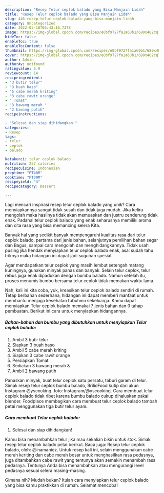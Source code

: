 ```yaml
---
description: "Resep Telur ceplok balado yang Bisa Manjain Lidah"
title: "Resep Telur ceplok balado yang Bisa Manjain Lidah"
slug: 446-resep-telur-ceplok-balado-yang-bisa-manjain-lidah
category: Uncategorized
date: 2022-03-18T06:43:16.737Z
image: https://img-global.cpcdn.com/recipes/e0bf9727fa1a60b1/680x482cq70/telur-ceplok-balado-foto-resep-utama.jpg
hideToc: false
enableToc: true
enableTocContent: false
thumbnail: https://img-global.cpcdn.com/recipes/e0bf9727fa1a60b1/680x482cq70/telur-ceplok-balado-foto-resep-utama.jpg
cover: https://img-global.cpcdn.com/recipes/e0bf9727fa1a60b1/680x482cq70/telur-ceplok-balado-foto-resep-utama.jpg
author: Admin
authorAv: notfound
ratingvalue: 3.9
reviewcount: 14
recipeingredient:
- "3 butir telur"
- "3 buah baso"
- "5 cabe merah kriting"
- "3 cabe rawit orange"
- " Tomat"
- "3 bawang merah "
- "2 bawang putih"
recipeinstructions:

- "Selesai dan siap dihidangkan!"
categories:
- Resep
tags:
- telur
- ceplok
- balado

katakunci: telur ceplok balado 
nutrition: 257 calories
recipecuisine: Indonesian
preptime: "PT40M"
cooktime: "PT39M"
recipeyield: "4"
recipecategory: Dessert

---
```





Lagi mencari inspirasi resep telur ceplok balado yang unik? Cara menyiapkannya sangat tidak susah dan tidak juga mudah. Jika keliru mengolah maka hasilnya tidak akan memuaskan dan justru cenderung tidak enak. Padahal telur ceplok balado yang enak seharusnya memiliki aroma dan cita rasa yang bisa memancing selera Kita.





Banyak hal yang sedikit banyak mempengaruhi kualitas rasa dari telur ceplok balado, pertama dari jenis bahan, selanjutnya pemilihan bahan segar dan Bagus, sampai cara mengolah dan menghidangkannya. Tidak usah pusing jika hendak menyiapkan telur ceplok balado enak,      asal sudah tahu triknya maka hidangan ini dapat jadi suguhan spesial.














Agar mendapatkan telur ceplok yang masih lembut setengah matang kuningnya, gunakan minyak panas dan banyak. Selain telur ceplok, telur rebus juga enak dipadukan dengan bumbu balado. Namun setelah itu, proses menumis bumbu bersama telur ceplok tidak memakan waktu lama.






Nah, kali ini kita coba, yuk, kreasikan telur ceplok balado sendiri di rumah. Tetap berbahan sederhana, hidangan ini dapat memberi manfaat untuk membantu menjaga kesehatan tubuhmu sekeluarga. Kamu dapat menyiapkan Telur ceplok balado memakai 7 jenis bahan dan 0 tahap pembuatan. Berikut ini cara untuk menyiapkan hidangannya.

<!--inarticleads1-->

##### Bahan-bahan dan bumbu yang dibutuhkan untuk menyiapkan Telur ceplok balado:

1. Ambil 3 butir telur
1. Siapkan 3 buah baso
1. Ambil 5 cabe merah kriting
1. Siapkan 3 cabe rawit orange
1. Persiapkan  Tomat
1. Sediakan 3 bawang merah &amp;
1. Ambil 2 bawang putih


Panaskan minyak, buat telur ceplok satu persatu, taburi garam di telur. Simak resep telur ceplok bumbu balado, BrilioFood kutip dari akun Instagram @yscooking. foto: Instagram/@yscooking. Cara membuat telur ceplok balado tidak ribet karena bumbu balado cukup dihaluskan pakai blender. Foodplace membagikan cara membuat telur ceplok balado tambah petai menggunakan tiga butir telur ayam. 

<!--inarticleads2-->

##### Cara membuat Telur ceplok balado:


1. Selesai dan siap dihidangkan!

Kamu bisa menambahkan telur jika mau sekalian bikin untuk stok. Simak resep telur ceplok balado petai berikut. Baca juga: Resep telur ceplok balado, oleh: @inamaniez. Untuk resep kali ini, selain menggunakan cabe merah keriting dan cabe merah besar untuk menghasilkan rasa pedasnya, juga ditambahkan cabe rawit yang tentunya akan semakin menambah rasa pedasnya. Tentunya Anda bisa menambahkan atau mengurangi level pedasnya sesuai selera masing-masing. 

Gimana nih? Mudah bukan? Itulah cara menyiapkan telur ceplok balado yang bisa kamu praktikkan di rumah. Selamat mencoba!
